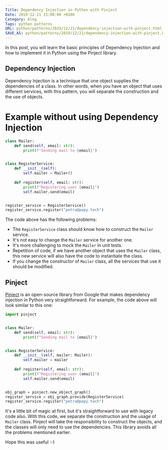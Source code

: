 ```yaml
---
Title: Dependency Injection in Python with Pinject
Date: 2019-12-21 15:00:00 +0100
Category: blog
Tags: python patterns
URL: python/patterns/2019/12/21/dependency-injection-with-pinject.html
SAVE_AS: python/patterns/2019/12/21/dependency-injection-with-pinject.html
---
```


In this post, you will learn the basic principles of Dependency Injection and how to implement it in Python using the Pinject library.

## Dependency Injection
Dependency Injection is a technique that one object supplies the dependencies of a class. In other words, when you have an object that uses different services, with this pattern, you will separate the construction and the use of objects.

# Example without using Dependency Injection
```python
class Mailer:
    def send(self, email: str):
        print(f"Sending mail to {email}")


class RegisterService:
    def __init__(self):
        self.mailer = Mailer()
    
    def register(self, email: str):
        print(f"Registering user {email}")
        self.mailer.send(email)


register_service = RegisterService()
register_service.register("petru@pepy.tech")
```

The code above has the following problems:
- The `RegisterService` class should know how to construct the `Mailer` service.
- It's not easy to change the `Mailer` service for another one.
- It's more challenging to mock the `Mailer` in unit tests.
- Repetition of code, if we have another object that uses the `Mailer` class, this new service will also have the code to instantiate the class.
- If you change the constructor of `Mailer` class, all the services that use it should be modified.

## Pinject
[Pinject](https://github.com/google/pinject) is an open-source library from Google that makes dependency injection in Python very straightforward. For example, the code above will look similar to this one:

```python
import pinject


class Mailer:
    def send(self, email: str):
        print(f"Sending mail to {email}")


class RegisterService:
    def __init__(self, mailer: Mailer):
        self.mailer = mailer
    
    def register(self, email: str):
        print(f"Registering user {email}")
        self.mailer.send(email)


obj_graph = pinject.new_object_graph()
register_service = obj_graph.provide(RegisterService)
register_service.register("petru@pepy.tech")
```

It's a little bit of magic at first, but it's straightforward to use with legacy code also. With this code, we separate the construction and the usage of `Mailer` class. Pinject will take the responsibility to construct the objects, and the classes will only need to use the dependencies. This library avoids all the problems mentioned earlier.

Hope this was useful :-)
